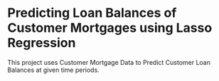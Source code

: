 # Predicting Loan Balances of Customer Mortgages using Lasso Regression
 This project uses Customer Mortgage Data to Predict Customer Loan Balances at given time periods.
